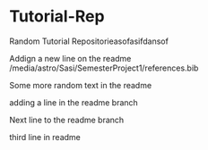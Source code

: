 # Tutorial-Rep

Random Tutorial Repositorieasofasifdansof

Addign a new line on the readme
/media/astro/Sasi/SemesterProject1/references.bib

Some more random text in the readme

adding a line in the readme branch

Next line to the readme branch

third line in readme
